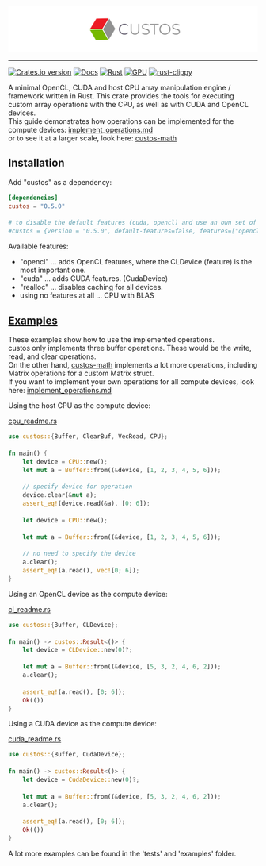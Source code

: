 ![custos logo](assets/custos.png)

<hr/>

[![Crates.io version](https://img.shields.io/crates/v/custos.svg)](https://crates.io/crates/custos)
[![Docs](https://docs.rs/custos/badge.svg?version=0.5.0)](https://docs.rs/custos/0.5.0/custos/)
[![Rust](https://github.com/elftausend/custos/actions/workflows/rust.yml/badge.svg)](https://github.com/elftausend/custos/actions/workflows/rust.yml)
[![GPU](https://github.com/elftausend/custos/actions/workflows/gpu.yml/badge.svg)](https://github.com/elftausend/custos/actions/workflows/gpu.yml)
[![rust-clippy](https://github.com/elftausend/custos/actions/workflows/rust-clippy.yml/badge.svg)](https://github.com/elftausend/custos/actions/workflows/rust-clippy.yml)

A minimal OpenCL, CUDA and host CPU array manipulation engine / framework written in Rust.
This crate provides the tools for executing custom array operations with the CPU, as well as with CUDA and OpenCL devices.<br>
This guide demonstrates how operations can be implemented for the compute devices: [implement_operations.md](implement_operations.md)<br>
or to see it at a larger scale, look here: [custos-math]

[custos-math]: https://github.com/elftausend/custos-math

## Installation

Add "custos" as a dependency:
```toml
[dependencies]
custos = "0.5.0"

# to disable the default features (cuda, opencl) and use an own set of features:
#custos = {version = "0.5.0", default-features=false, features=["opencl"]}
```

Available features: 
- "opencl" ... adds OpenCL features, where the CLDevice (feature) is the most important one.
- "cuda" ... adds CUDA features. (CudaDevice)
- "realloc" ... disables caching for all devices.
- using no features at all ... CPU with BLAS

## [Examples]

These examples show how to use the implemented operations. <br>
custos only implements three buffer operations. These would be the write, read, and clear operations.<br>
On the other hand, [custos-math] implements a lot more operations, including Matrix operations for a custom Matrix struct.<br>
If you want to implement your own operations for all compute devices, look here: [implement_operations.md](implement_operations.md)

[examples]: https://github.com/elftausend/custos/tree/main/examples

Using the host CPU as the compute device:

[cpu_readme.rs]

[cpu_readme.rs]: https://github.com/elftausend/custos/blob/main/examples/cpu_readme.rs
```rust
use custos::{Buffer, ClearBuf, VecRead, CPU};

fn main() {
    let device = CPU::new();
    let mut a = Buffer::from((&device, [1, 2, 3, 4, 5, 6]));

    // specify device for operation
    device.clear(&mut a);
    assert_eq!(device.read(&a), [0; 6]);

    let device = CPU::new();

    let mut a = Buffer::from((&device, [1, 2, 3, 4, 5, 6]));

    // no need to specify the device
    a.clear();
    assert_eq!(a.read(), vec![0; 6]);
}
```

Using an OpenCL device as the compute device:

[cl_readme.rs]

[cl_readme.rs]: https://github.com/elftausend/custos/blob/main/examples/cl_readme.rs
```rust
use custos::{Buffer, CLDevice};

fn main() -> custos::Result<()> {
    let device = CLDevice::new(0)?;

    let mut a = Buffer::from((&device, [5, 3, 2, 4, 6, 2]));
    a.clear();

    assert_eq!(a.read(), [0; 6]);
    Ok(())
}

```

Using a CUDA device as the compute device:

[cuda_readme.rs]

[cuda_readme.rs]: https://github.com/elftausend/custos/blob/main/examples/cuda_readme.rs
```rust
use custos::{Buffer, CudaDevice};

fn main() -> custos::Result<()> {
    let device = CudaDevice::new(0)?;

    let mut a = Buffer::from((&device, [5, 3, 2, 4, 6, 2]));
    a.clear();

    assert_eq!(a.read(), [0; 6]);
    Ok(())
}
```

A lot more examples can be found in the 'tests' and 'examples' folder.